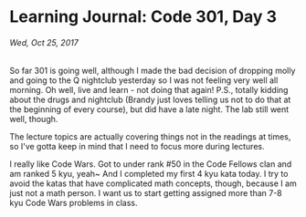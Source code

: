 # Learning Journal: Code 301, Day 3
###### Wed, Oct 25, 2017

So far 301 is going well, although I made the bad decision of dropping molly and going to the Q nightclub yesterday so I was not feeling very well all morning. Oh well, live and learn - not doing that again! P.S., totally kidding about the drugs and nightclub (Brandy just loves telling us not to do that at the beginning of every course), but did have a late night. The lab still went well, though.

The lecture topics are actually covering things not in the readings at times, so I've gotta keep in mind that I need to focus more during lectures.

I really like Code Wars. Got to under rank #50 in the Code Fellows clan and am ranked 5 kyu, yeah~ And I completed my first 4 kyu kata today. I try to avoid the katas that have complicated math concepts, though, because I am just not a math person. I want us to start getting assigned more than 7-8 kyu Code Wars problems in class.
